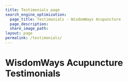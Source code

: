 ```yaml
---
title: Testimonials page
search_engine_optimization:
  page_title: Testimonials - WisdomWays Acupuncture
  page_description:
  share_image_path:
layout: page
permalink: /testimonials/
---
```


# WisdomWays Acupuncture Testimonials